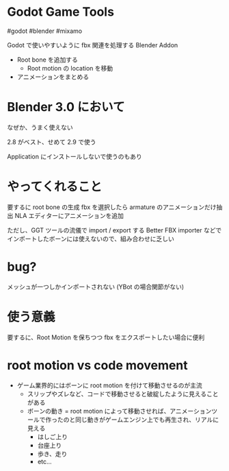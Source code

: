 # Godot Game Tools

#godot #blender #mixamo

Godot で使いやすいように fbx 関連を処理する Blender Addon

- Root bone を追加する
  - Root motion の location を移動
- アニメーションをまとめる

# Blender 3.0 において
なぜか、うまく使えない

2.8 がベスト、せめて 2.9 で使う

Application にインストールしないで使うのもあり


# やってくれること

要するに root bone の生成
fbx を選択したら armature のアニメーションだけ抽出
NLA エディターにアニメーションを追加

ただし、GGT ツールの流儀で import / export する
Better FBX importer などでインポートしたボーンには使えないので、組み合わせに乏しい

# bug?
メッシュが一つしかインポートされない
(YBot の場合関節がない)


# 使う意義
要するに、Root Motion を保ちつつ fbx をエクスポートしたい場合に便利

# root motion vs code movement

- ゲーム業界的にはボーンに root motion を付けて移動させるのが主流
  - スリップやズレなど、コードで移動させると破綻したように見えることがある
  - ボーンの動き = root motion によって移動させれば、アニメーションツールで作ったのと同じ動きがゲームエンジン上でも再生され、リアルに見える
    - はしご上り
    - 台座上り
    - 歩き、走り
    - etc...



